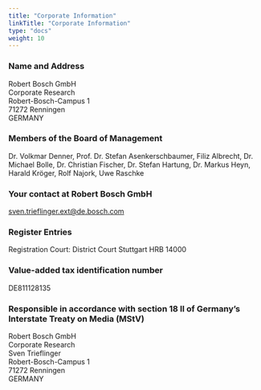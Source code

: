 ```yaml
---
title: "Corporate Information"
linkTitle: "Corporate Information"
type: "docs"
weight: 10
---
```


### Name and Address

Robert Bosch GmbH  
Corporate Research  
Robert-Bosch-Campus 1  
71272 Renningen  
GERMANY

### Members of the Board of Management

Dr. Volkmar Denner, Prof. Dr. Stefan Asenkerschbaumer, Filiz Albrecht, 
Dr. Michael Bolle, Dr. Christian Fischer, Dr. Stefan Hartung, Dr. Markus Heyn, 
Harald Kröger, Rolf Najork, Uwe Raschke

### Your contact at Robert Bosch GmbH

<i class="fas fa-envelope"></i> [sven.trieflinger.ext@de.bosch.com][1]

### Register Entries

Registration Court: District Court Stuttgart HRB 14000

### Value-added tax identification number

DE811128135

### Responsible in accordance with section 18 II of Germany’s Interstate Treaty on Media (MStV)

Robert Bosch GmbH  
Corporate Research  
Sven Trieflinger  
Robert-Bosch-Campus 1  
71272 Renningen  
GERMANY

[1]: (mailto:sven.trieflinger.ext@de.bosch.com)